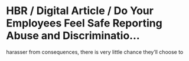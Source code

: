 # HBR / Digital Article / Do Your Employees Feel Safe Reporting Abuse and Discriminatio…

harasser from consequences, there is very little chance they’ll choose to